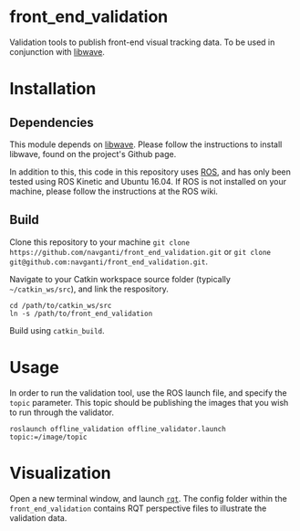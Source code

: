 # front_end_validation
Validation tools to publish front-end visual tracking data. To be used in conjunction with [libwave](https://github.com/wavelab/libwave).

# Installation

## Dependencies

This module depends on [libwave](https://github.com/wavelab/libwave). Please follow the instructions to install libwave, found on the project's Github page.

In addition to this, this code in this repository uses [ROS](http://wiki.ros.org/), and has only been tested using ROS Kinetic and Ubuntu 16.04. If ROS is not installed on your machine, please follow the instructions at the ROS wiki.


## Build

Clone this repository to your machine `git clone https://github.com/navganti/front_end_validation.git` or `git clone git@github.com:navganti/front_end_validation.git`.

Navigate to your Catkin workspace source folder (typically `~/catkin_ws/src`), and link the respository.

```
cd /path/to/catkin_ws/src
ln -s /path/to/front_end_validation
```

Build using `catkin_build`.


# Usage

In order to run the validation tool, use the ROS launch file, and specify the `topic` parameter. This topic should be publishing the images that you wish to run through the validator.

`roslaunch offline_validation offline_validator.launch topic:=/image/topic`


# Visualization

Open a new terminal window, and launch [`rqt`](http://wiki.ros.org/rqt). The config folder within the `front_end_validation` contains RQT perspective files to illustrate the validation data.

